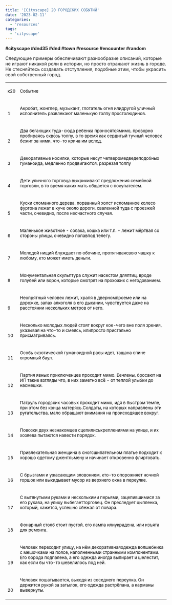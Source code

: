 ```yaml
---
title: '[Cityscape] 20 ГОРОДСКИХ СОБЫТИЙ'
date: '2023-02-11'
categories:
  - 'resources'
tags:
  - 'cityscape'
---
```


**#cityscape #dnd35 #dnd #town #resource #encounter #random**



Следующие примеры обеспечивают разнообразие описаний, которые не играют никакой роли в истории, но просто отражают жизнь в городе. Не стесняйтесь создавать отступления, подобные этим, чтобы украсить свой собственный город.



<table style="border-collapse:collapse" border="0"><colgroup><col style="width:34px"><col style="width:612px"></colgroup><tbody valign="top"><tr style="height: 17px"><td valign="bottom" style="padding-left: 7px; padding-right: 7px; border-top:  none; border-left:  none; border-bottom:  none; border-right:  none"><span style="color:black; font-size:10pt">к20</span><p></p></td><td valign="bottom" style="padding-left: 7px; padding-right: 7px; border-top:  none; border-left:  none; border-bottom:  none; border-right:  none"><p><span style="color:black; font-size:10pt">Событие</span></p></td></tr><tr style="height: 17px"><td valign="bottom" style="padding-left: 7px; padding-right: 7px; border-top:  none; border-left:  none; border-bottom:  none; border-right:  none"><p><span style="color:black; font-size:10pt">1</span></p></td><td valign="bottom" style="padding-left: 7px; padding-right: 7px; border-top:  none; border-left:  none; border-bottom:  none; border-right:  none"><p><span style="color:black; font-size:10pt">Акробат, жонглер, музыкант, глотатель огня илидругой уличный исполнитель развлекают маленькую толпу простолюдинов.</span></p></td></tr><tr style="height: 17px"><td valign="bottom" style="padding-left: 7px; padding-right: 7px; border-top:  none; border-left:  none; border-bottom:  none; border-right:  none"><p><span style="color:black; font-size:10pt">2</span></p></td><td valign="bottom" style="padding-left: 7px; padding-right: 7px; border-top:  none; border-left:  none; border-bottom:  none; border-right:  none"><p><span style="color:black; font-size:10pt">Два бегающих туда-сюда ребенка проносятсямимо, проворно пробираясь сквозь толпу, в то время как сердитый тучный человек бежит за ними, что-то крича им вслед.</span></p></td></tr><tr style="height: 17px"><td valign="bottom" style="padding-left: 7px; padding-right: 7px; border-top:  none; border-left:  none; border-bottom:  none; border-right:  none"><p><span style="color:black; font-size:10pt">3</span></p></td><td valign="bottom" style="padding-left: 7px; padding-right: 7px; border-top:  none; border-left:  none; border-bottom:  none; border-right:  none"><p><span style="color:black; font-size:10pt">Декоративные носилки, которые несут четверомедведеподобных гуманоида, медленно продвигаются, разрезая толпу</span></p></td></tr><tr style="height: 17px"><td valign="bottom" style="padding-left: 7px; padding-right: 7px; border-top:  none; border-left:  none; border-bottom:  none; border-right:  none"><p><span style="color:black; font-size:10pt">4</span></p></td><td valign="bottom" style="padding-left: 7px; padding-right: 7px; border-top:  none; border-left:  none; border-bottom:  none; border-right:  none"><p><span style="color:black; font-size:10pt">Дети уличного торговца выкрикивают предложения семейной торговли, в то время каких мать общается с покупателем.</span></p></td></tr><tr style="height: 17px"><td valign="bottom" style="padding-left: 7px; padding-right: 7px; border-top:  none; border-left:  none; border-bottom:  none; border-right:  none"><p><span style="color:black; font-size:10pt">5</span></p></td><td valign="bottom" style="padding-left: 7px; padding-right: 7px; border-top:  none; border-left:  none; border-bottom:  none; border-right:  none"><p><span style="color:black; font-size:10pt">Куски сломанного дерева, порванный холст исломанное колесо фургона лежат в куче около дороги, сваленной туда с проезжей части, очевидно, после несчастного случая.</span></p></td></tr><tr style="height: 17px"><td valign="bottom" style="padding-left: 7px; padding-right: 7px; border-top:  none; border-left:  none; border-bottom:  none; border-right:  none"><p><span style="color:black; font-size:10pt">6</span></p></td><td valign="bottom" style="padding-left: 7px; padding-right: 7px; border-top:  none; border-left:  none; border-bottom:  none; border-right:  none"><p><span style="color:black; font-size:10pt">Маленькое животное - собака, кошка или т.п. - лежит мёртвая со стороны улицы, очевидно попавпод телегу.</span></p></td></tr><tr style="height: 17px"><td valign="bottom" style="padding-left: 7px; padding-right: 7px; border-top:  none; border-left:  none; border-bottom:  none; border-right:  none"><p><span style="color:black; font-size:10pt">7</span></p></td><td valign="bottom" style="padding-left: 7px; padding-right: 7px; border-top:  none; border-left:  none; border-bottom:  none; border-right:  none"><p><span style="color:black; font-size:10pt">Молодой нищий блуждает по обочине, протягиваясвою чашку к любому, кто может иметь деньги.</span></p></td></tr><tr style="height: 17px"><td valign="bottom" style="padding-left: 7px; padding-right: 7px; border-top:  none; border-left:  none; border-bottom:  none; border-right:  none"><p><span style="color:black; font-size:10pt">8</span></p></td><td valign="bottom" style="padding-left: 7px; padding-right: 7px; border-top:  none; border-left:  none; border-bottom:  none; border-right:  none"><p><span style="color:black; font-size:10pt">Монументальная скульптура служит насестом дляптиц, вроде голубей или ворон, которые смотрят на прохожих с негодованием.</span></p></td></tr><tr style="height: 17px"><td valign="bottom" style="padding-left: 7px; padding-right: 7px; border-top:  none; border-left:  none; border-bottom:  none; border-right:  none"><p><span style="color:black; font-size:10pt">9</span></p></td><td valign="bottom" style="padding-left: 7px; padding-right: 7px; border-top:  none; border-left:  none; border-bottom:  none; border-right:  none"><p><span style="color:black; font-size:10pt">Неопрятный человек лежит, храпя в дверномпроеме или на дорожке, запах алкоголя в его дыхании, чувствуется даже на расстоянии нескольких метров от него.</span></p></td></tr><tr style="height: 17px"><td valign="bottom" style="padding-left: 7px; padding-right: 7px; border-top:  none; border-left:  none; border-bottom:  none; border-right:  none"><p><span style="color:black; font-size:10pt">10</span></p></td><td valign="bottom" style="padding-left: 7px; padding-right: 7px; border-top:  none; border-left:  none; border-bottom:  none; border-right:  none"><p><span style="color:black; font-size:10pt">Несколько молодых людей стоят вокруг кое-чего вне поля зрения, указывая на что-то и смеясь, илипросто пристально присматриваясь.</span></p></td></tr><tr style="height: 17px"><td valign="bottom" style="padding-left: 7px; padding-right: 7px; border-top:  none; border-left:  none; border-bottom:  none; border-right:  none"><p><span style="color:black; font-size:10pt">11</span></p></td><td valign="bottom" style="padding-left: 7px; padding-right: 7px; border-top:  none; border-left:  none; border-bottom:  none; border-right:  none"><p><span style="color:black; font-size:10pt">Особь экзотической гуманоидной расы идет, тащана спине огромный баул.</span></p></td></tr><tr style="height: 17px"><td valign="bottom" style="padding-left: 7px; padding-right: 7px; border-top:  none; border-left:  none; border-bottom:  none; border-right:  none"><p><span style="color:black; font-size:10pt">12</span></p></td><td valign="bottom" style="padding-left: 7px; padding-right: 7px; border-top:  none; border-left:  none; border-bottom:  none; border-right:  none"><p><span style="color:black; font-size:10pt">Партия явных приключенцев проходит мимо. Еечлены, бросают на ИП такие взгляды что, в них заметно всё - от теплой улыбки до насмешки.</span></p></td></tr><tr style="height: 17px"><td valign="bottom" style="padding-left: 7px; padding-right: 7px; border-top:  none; border-left:  none; border-bottom:  none; border-right:  none"><p><span style="color:black; font-size:10pt">13</span></p></td><td valign="bottom" style="padding-left: 7px; padding-right: 7px; border-top:  none; border-left:  none; border-bottom:  none; border-right:  none"><p><span style="color:black; font-size:10pt">Патруль городских часовых проходит мимо, идя в быстром темпе, при этом без конца матерясь.Солдаты, на которых направлены эти ругательства, мало обращают внимания на происходящее вокруг.</span></p></td></tr><tr style="height: 17px"><td valign="bottom" style="padding-left: 7px; padding-right: 7px; border-top:  none; border-left:  none; border-bottom:  none; border-right:  none"><p><span style="color:black; font-size:10pt">14</span></p></td><td valign="bottom" style="padding-left: 7px; padding-right: 7px; border-top:  none; border-left:  none; border-bottom:  none; border-right:  none"><p><span style="color:black; font-size:10pt">Повозки двух незнакомцев сцепилиськреплениями на улице, и их хозяева пытаются навести порядок.</span></p></td></tr><tr style="height: 17px"><td valign="bottom" style="padding-left: 7px; padding-right: 7px; border-top:  none; border-left:  none; border-bottom:  none; border-right:  none"><p><span style="color:black; font-size:10pt">15</span></p></td><td valign="bottom" style="padding-left: 7px; padding-right: 7px; border-top:  none; border-left:  none; border-bottom:  none; border-right:  none"><p><span style="color:black; font-size:10pt">Привлекательная женщина в сногсшибательном платье подходит к хорошо одетому джентльмену и начинает откровенно флиртовать.</span></p></td></tr><tr style="height: 17px"><td valign="bottom" style="padding-left: 7px; padding-right: 7px; border-top:  none; border-left:  none; border-bottom:  none; border-right:  none"><p><span style="color:black; font-size:10pt">16</span></p></td><td valign="bottom" style="padding-left: 7px; padding-right: 7px; border-top:  none; border-left:  none; border-bottom:  none; border-right:  none"><p><span style="color:black; font-size:10pt">С брызгами и ужасающим зловонием, кто-то опорожняет ночной горшок или выкидывает мусор из верхнего окна в переулке.</span></p></td></tr><tr style="height: 17px"><td valign="bottom" style="padding-left: 7px; padding-right: 7px; border-top:  none; border-left:  none; border-bottom:  none; border-right:  none"><p><span style="color:black; font-size:10pt">17</span></p></td><td valign="bottom" style="padding-left: 7px; padding-right: 7px; border-top:  none; border-left:  none; border-bottom:  none; border-right:  none"><p><span style="color:black; font-size:10pt">С вытянутыми руками и несколькими перьями, зацепившимися за его рукава, на улицу выбегаетторговец. Он преследует цыпленка, который, кажется, успешно сбежал от повара.</span></p></td></tr><tr style="height: 17px"><td valign="bottom" style="padding-left: 7px; padding-right: 7px; border-top:  none; border-left:  none; border-bottom:  none; border-right:  none"><p><span style="color:black; font-size:10pt">18</span></p></td><td valign="bottom" style="padding-left: 7px; padding-right: 7px; border-top:  none; border-left:  none; border-bottom:  none; border-right:  none"><p><span style="color:black; font-size:10pt">Фонарный столб стоит пустой, его лампа илиукрадена, или изъята для ремонта.</span></p></td></tr><tr style="height: 17px"><td valign="bottom" style="padding-left: 7px; padding-right: 7px; border-top:  none; border-left:  none; border-bottom:  none; border-right:  none"><p><span style="color:black; font-size:10pt">19</span></p></td><td valign="bottom" style="padding-left: 7px; padding-right: 7px; border-top:  none; border-left:  none; border-bottom:  none; border-right:  none"><p><span style="color:black; font-size:10pt">Человек переходит улицу, на нём декоративнаяодежда волшебника с мешочками на поясе, наполненными странными компонентами. Его борода подпалена, а его одежда иногда выпирает и шелестит, как если бы что-то шевелилось под ней.</span></p></td></tr><tr style="height: 17px"><td valign="bottom" style="padding-left: 7px; padding-right: 7px; border-top:  none; border-left:  none; border-bottom:  none; border-right:  none"><p><span style="color:black; font-size:10pt">20</span></p></td><td valign="bottom" style="padding-left: 7px; padding-right: 7px; border-top:  none; border-left:  none; border-bottom:  none; border-right:  none"><p><span style="color:black; font-size:10pt">Человек пошатывается, выходя из соседнего переулка. Он держится рукой за затылок, его одежда растрёпана, а карманы вывернуты.</span></p></td></tr></tbody></table>
